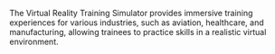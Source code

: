 The Virtual Reality Training Simulator provides immersive training experiences for various industries, such as aviation, healthcare, and manufacturing, allowing trainees to practice skills in a realistic virtual environment.